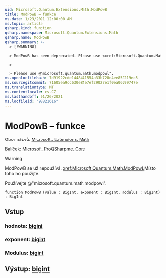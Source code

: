 ```yaml
---
uid: Microsoft.Quantum.Extensions.Math.ModPowB
title: ModPowB – funkce
ms.date: 1/23/2021 12:00:00 AM
ms.topic: article
qsharp.kind: function
qsharp.namespace: Microsoft.Quantum.Extensions.Math
qsharp.name: ModPowB
qsharp.summary: >-
  > [!WARNING]

  > ModPowB has been deprecated. Please use <xref:Microsoft.Quantum.Math.ModPowL> instead.

  >

  > Please use @"microsoft.quantum.math.modpowl".
ms.openlocfilehash: 7d91922cde1448441554a33b728e4ee859219ec5
ms.sourcegitcommit: 71605ea9cc630e84e7ef29027e1f0ea06299747e
ms.translationtype: MT
ms.contentlocale: cs-CZ
ms.lasthandoff: 01/26/2021
ms.locfileid: "98821616"
---
```

# <a name="modpowb-function"></a>ModPowB – funkce

Obor názvů: [Microsoft.. Extensions. Math](xref:Microsoft.Quantum.Extensions.Math)

Balíček: [Microsoft. ProQSharpme. Core](https://nuget.org/packages/Microsoft.Quantum.QSharp.Core)


> [!WARNING]
> ModPowB se už nepoužívá. <xref:Microsoft.Quantum.Math.ModPowL>Místo toho ho použijte.
>
> Používejte @"microsoft.quantum.math.modpowl".



```qsharp
function ModPowB (value : BigInt, exponent : BigInt, modulus : BigInt) : BigInt
```


## <a name="input"></a>Vstup

### <a name="value--bigint"></a>hodnota: [bigint](xref:microsoft.quantum.lang-ref.bigint)




### <a name="exponent--bigint"></a>exponent: [bigint](xref:microsoft.quantum.lang-ref.bigint)




### <a name="modulus--bigint"></a>Modulus: [bigint](xref:microsoft.quantum.lang-ref.bigint)





## <a name="output--bigint"></a>Výstup: [bigint](xref:microsoft.quantum.lang-ref.bigint)

